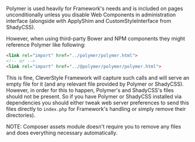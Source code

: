 Polymer is used heavily for Framework's needs and is included on pages unconditionally unless you disable Web Components in administration interface (alongside with ApplyShim and CustomStyleInterface from ShadyCSS).

However, when using third-party Bower and NPM components they might reference Polymer like following:
```html
<link rel="import" href="../polymer/polymer.html">
<!-- or -->
<link rel="import" href="../@polymer/polymer/polymer.html">
```

This is fine, CleverStyle Framework will capture such calls and will serve an empty file for it (and any relevant file provided by Polymer or ShadyCSS).
However, in order for this to happen, Polymer's and ShadyCSS's files should not be present. So if you have Polymer or ShadyCSS installed via dependencies you should either tweak web server preferences to send this files directly to `index.php` for Framework's handling or simply remove their directories).

NOTE: Composer assets module doesn't require you to remove any files and does everything necessary automatically.
